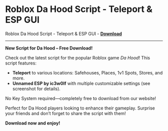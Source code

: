 <h1>Roblox Da Hood Script - Teleport &amp; ESP GUI</h1>

Roblox Da Hood Script - Teleport &amp; ESP GUI - **[Download](https://www.dlgram.com/public/files/api.php?shortened=lRKQS7)**


<hr>


**New Script for Da Hood – Free Download!**  

Check out the latest script for the popular Roblox game *Da Hood*! This script features:  
- **Teleport** to various locations: Safehouses, Places, 1v1 Spots, Stores, and more.  
- **Unnamed ESP by ic3w0lf** with multiple customizable settings (see screenshot for details).  

No Key System required—completely free to download from our website!  

Perfect for Da Hood players looking to enhance their gameplay. Surprise your friends and don’t forget to share the script with them!  

**Download now and enjoy!**
